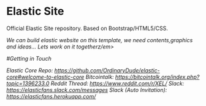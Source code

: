 # Elastic Site

Official Elastic Site repository. Based on Bootstrap/HTML5/CSS.

<em>We can build elastic website on this template, we need contents,graphics and ideas... Lets work on it togetherz/em>

#Getting in Touch

Elastic Core Repo: https://github.com/OrdinaryDude/elastic-core#welcome-to-elastic-core
Bitcointalk: https://bitcointalk.org/index.php?topic=1396233.0
Reddit Thread: https://www.reddit.com/r/XEL/
Slack: https://elasticfans.slack.com/messages
Slack (Auto Invitation): https://elasticfans.herokuapp.com/
